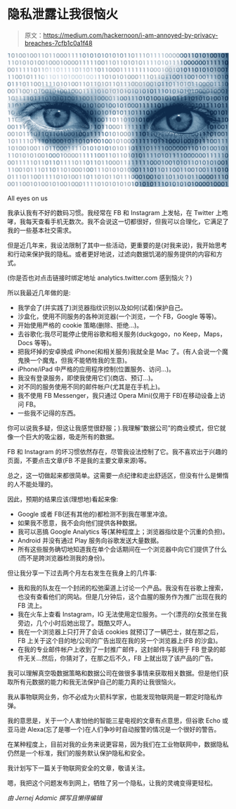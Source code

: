 # 隐私泄露让我很恼火

> 原文：<https://medium.com/hackernoon/i-am-annoyed-by-privacy-breaches-7cfb1c0a1f48>

![](img/006457a88e4402b9ef8315ef0f2e73de.png)

All eyes on us

我承认我有不好的数码习惯。我经常在 FB 和 Instagram 上发帖，在 Twitter 上咆哮，我每天查看手机无数次。我不会说这一切都很好，但我可以合理化，它满足了我的一些基本社交需求。

但是近几年来，我设法限制了其中一些活动，更重要的是(对我来说)，我开始思考和行动来保护我的隐私。或者更好地说，过滤向数据饥渴的服务提供的内容和方式。

(你是否也对点击链接时绑定地址 analytics.twitter.com 感到恼火？)

所以我最近几年做的是:

*   我学会了(并实践了)浏览器指纹识别以及如何(试着)保护自己。
*   沙盒化，使用不同服务的各种浏览器(一个浏览，一个 FB，Google 等等)。
*   开始使用严格的 cookie 策略(删除、拒绝…)。
*   去谷歌化:我尽可能停止使用谷歌和相关服务(duckgogo，no Keep，Maps，Docs 等等)。
*   把我坏掉的安卓换成 iPhone(和相关服务)我就全是 Mac 了。(有人会说一个魔鬼换一个魔鬼，但我不能牺牲我的生意)。
*   iPhone/iPad 中严格的应用程序控制(位置服务、访问…)。
*   我没有登录服务，即使我使用它们(商店、预订…)。
*   对不同的服务使用不同的邮件帐户(尤其是在手机上)。
*   我不使用 FB Messenger，我只通过 Opera Mini(仅用于 FB)在移动设备上访问 FB。
*   一些我不记得的东西。

你可以说我多疑，但这让我感觉很舒服；).我理解“数据公司”的商业模式，但它就像一个巨大的吸尘器，吸走所有的数据。

FB 和 Instagram 的坏习惯依然存在，尽管我设法控制了它。我不喜欢出于兴趣的页面，不要点击文章(FB 不是我的主要文章来源)等。

总之，这一切做起来都很简单。这需要一点纪律和走出舒适区，但没有什么是懒惰的人不能处理的。

因此，预期的结果应该(理想地)看起来像:

*   Google 或者 FB(还有其他的)都检测不到我在哪里冲浪。
*   如果我不愿意，我不会向他们提供各种数据。
*   我可以恶搞 Google Analytics 等(某种程度上；浏览器指纹是个沉重的负担)。
*   Android 并没有通过 Play 服务向谷歌发送大量数据。
*   所有这些服务确切地知道我在单个会话期间在一个浏览器中向它们提供了什么(而不是跨浏览器检测我的身份)。

但让我分享一下过去两个月左右发生在我身上的几件事:

*   我和我的队友在一个封闭的松弛渠道上讨论一个产品。我没有在谷歌上搜索，也没有查看他们的网站。但是几分钟后，这个血腥的服务作为推广出现在我的 FB 流上。
*   我在火车上查看 Instagram，IG 无法使用定位服务。一个(漂亮的)女孩坐在我旁边，几个小时后她出现了。既酷又吓人。
*   我在一个浏览器上只打开了会话 cookies 就预订了一辆巴士，就在那之后，FB 上关于这个目的地/公司的广告出现在我的另一个浏览器上(FB 的沙盒)。
*   在我的专业邮件帐户上收到了一封推广邮件，这封邮件与我用于 FB 登录的邮件无关…然后，你猜对了，在那之后不久，FB 上就出现了该产品的广告。

我可以理解真空吸数据策略和数据公司在做很多事情来获取相关数据。但是他们获取所有元数据的能力和我无法保护自己的能力真的让我很恼火。

我从事物联网业务，你不必成为火箭科学家，也能发现物联网是一颗定时隐私炸弹。

我的意思是，关于一个人害怕他的智能三星电视的文章有点意思，但谷歌 Echo 或亚马逊 Alexa(忘了是哪一个)在人们争吵时自动报警的情况是一个很好的警告。

在某种程度上，目前对我的业务来说更容易，因为我们在工业物联网中，数据隐私仍然是一个标准，我们的服务默认保护隐私和安全。

我计划写下一篇关于物联网安全的文章，敬请关注。

嗯，我把这个问题发布到网上，牺牲了另一个隐私，让我的灵魂变得更轻松。

*由 Jernej Adamic 撰写且懒得编辑*
